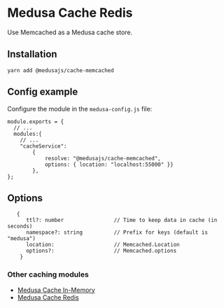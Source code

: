 # Medusa Cache Redis

Use Memcached as a Medusa cache store.

## Installation

```
yarn add @medusajs/cache-memcached
```

## Config example
Configure the module in the `medusa-config.js` file: 

```
module.exports = {
  // ...
  modules:{ 
    // ...
    "cacheService": 
        {
            resolve: "@medusajs/cache-memcached", 
            options: { location: "localhost:55000" }}
        },
};
```

## Options

```
   {
      ttl?: number                // Time to keep data in cache (in seconds)
      namespace?: string          // Prefix for keys (default is "medusa")
      location:                   // Memcached.Location
      options?:                   // Memcached.options
    }
```

### Other caching modules
- [Medusa Cache In-Memory](../cache-inmemory/README.md)
- [Medusa Cache Redis](../cache-redis/README.md)
